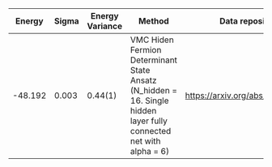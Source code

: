 |       Energy          |  Sigma          | Energy Variance  |  Method                                                          | Data repository                |
| ----------------------| ----------------| -----------------|------------------------------------------------------------------|------------------------------- |
|   -48.192             |    0.003        |     0.44(1)      | VMC Hiden Fermion Determinant State Ansatz (N_hidden = 16. Single hidden layer fully connected net with alpha = 6) | https://arxiv.org/abs/2111.10420 |